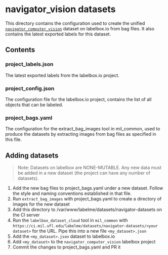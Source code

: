 # navigator_vision datasets
This directory contains the configuration used to create the unified [`navigator_computer_vision`](https://app.labelbox.com/projects/cjm82v7349sed0780ftl7pawi/overview) dataset on labelbox.io from bag files. It also contains the latest exported labels for this dataset.

## Contents

### project_labels.json
The latest exported labels from the labelbox.io project. 

### project_config.json
The configuration file for the labelbox.io project, contains the list of all objects that can be labeled.

### project_bags.yaml
The configuration for the extract_bag_images tool in mil_common, used to produce the datasets by extracting images from bag files as specified in this file.


## Adding datasets

> Note: Datasets on labelbox are NONE-MUTABLE. Any new data must be added in a new dataset (the project can have any number of datasets).

1. Add the new bag files to project_bags.yaml under a new dataset. Follow the style and naming conventions established in that file.
1. Run `extract_bag_images` with project_bags.yaml to create a directory of images for the new dataset
1. Add this directory to /var/www/labelme/datasets/navigator-datasets on the CI server
1. Run the `labelbox_dataset_cloud` tool in `mil_common` with `https://ci.mil.ufl.edu/labelme/datasets/navigator-datasets/<your dataset>` for the URL. Pipe this into a new file `<my_dataset>.json`
1. Add the `<my_dataset>.json` dataset to labelbox.io
1. Add `<my_dataset>` to the `navigator_computer_vision` labelbox project
1. Commit the changes to project_bags.yaml and PR it


